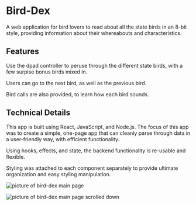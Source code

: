 <!-- [DEMO VIDEO]() -->

# Bird-Dex

A web application for bird lovers to read about all the state birds in an 8-bit style, providing information about their whereabouts and characteristics. 

## Features

Use the dpad controller to peruse through the different state birds, with a few surpise bonus birds mixed in. 

Users can go to the next bird, as well as the previous bird.

Bird calls are also provided, to learn how each bird sounds. 

## Technical Details

This app is built using React, JavaScript, and Node.js. The focus of this app was to create a simple, one-page app that can cleanly parse through data in a user-friendly way, with efficient functionality. 

Using hooks, effects, and state, the backend functionality is re-usable and flexible. 

Styling was attached to each component separately to provide ultimate organization and easy styling manipulation.

![picture of bird-dex main page](https://imgur.com/a/ffXFkma)

![picture of bird-dex main page scrolled down](https://imgur.com/IiwVi9t)